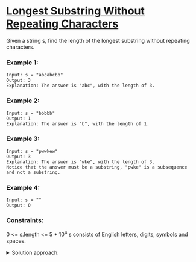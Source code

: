 # [Longest Substring Without Repeating Characters](https://leetcode.com/problems/longest-substring-without-repeating-characters/)

Given a string s, find the length of the longest substring without repeating characters.

 

### Example 1:

    Input: s = "abcabcbb"  
    Output: 3  
    Explanation: The answer is "abc", with the length of 3.

### Example 2:

    Input: s = "bbbbb"  
    Output: 1  
    Explanation: The answer is "b", with the length of 1.

### Example 3:

    Input: s = "pwwkew"  
    Output: 3  
    Explanation: The answer is "wke", with the length of 3.  
    Notice that the answer must be a substring, "pwke" is a subsequence and not a substring.

### Example 4:

    Input: s = ""  
    Output: 0

 

### Constraints:

  0 <= s.length <= 5 * 10<sup>4</sup> 
    s consists of English letters, digits, symbols and spaces.

<details>
<summary>Solution approach:</summary>
Use two pointers to represent a moving window which keeps track of letters inside, and expand or retract according to letters seen as it moves.
</details>
